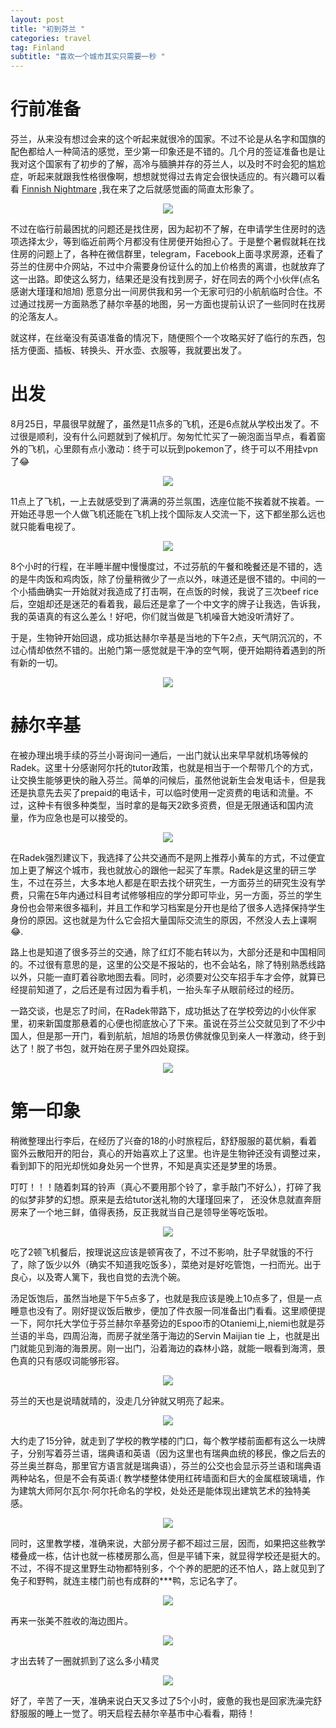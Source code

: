 ```yaml
---
layout: post
title: "初到芬兰 "
categories: travel
tag: Finland 
subtitle: "喜欢一个城市其实只需要一秒 "
---
```




# 行前准备

芬兰，从来没有想过会来的这个听起来就很冷的国家。不过不论是从名字和国旗的配色都给人一种简洁的感觉，至少第一印象还是不错的。几个月的签证准备也是让我对这个国家有了初步的了解，高冷与腼腆并存的芬兰人，以及时不时会犯的尴尬症，听起来就跟我性格很像啊，想想就觉得过去肯定会很快适应的。有兴趣可以看看 [Finnish Nightmare](http://www.boredpanda.com/finnish-nightmares-introvert-comics-karoliina-korhonen/) ,我在来了之后就感觉画的简直太形象了。
<center>
<p><img src="../images/finnishnightmare.png" align="center"></p>
</center>
不过在临行前最困扰的问题还是找住房，因为起初不了解，在申请学生住房时的选项选择太少，等到临近前两个月都没有住房便开始担心了。于是整个暑假就耗在找住房的问题上了，各种在微信群里，telegram，Facebook上面寻求房源，还看了芬兰的住房中介网站，不过中介需要身份证什么的加上价格贵的离谱，也就放弃了这一出路。即使这么努力，结果还是没有找到房子，好在同去的两个小伙伴(点名感谢大瑾瑾和旭旭) 愿意分出一间房供我和另一个无家可归的小航航临时合住。不过通过找房一方面熟悉了赫尔辛基的地图，另一方面也提前认识了一些同时在找房的沦落友人。

就这样，在丝毫没有英语准备的情况下，随便照个一个攻略买好了临行的东西，包括方便面、插板、转换头、开水壶、衣服等，我就要出发了。

# 出发

​8月25日，早晨很早就醒了，虽然是11点多的飞机，还是6点就从学校出发了。不过很是顺利，没有什么问题就到了候机厅。匆匆忙忙买了一碗泡面当早点，看着窗外的飞机，心里颇有点小激动：终于可以玩到pokemon了，终于可以不用挂vpn了:joy: 

<center>
<p><img src="../images/start1.png" align="center"></p>
</center>

11点上了飞机，一上去就感受到了满满的芬兰氛围，选座位能不挨着就不挨着。一开始还寻思一个人做飞机还能在飞机上找个国际友人交流一下，这下都坐那么远也就只能看电视了。

<center>
<p><img src="../images/start2.png" align="center"></p>
</center>

8个小时的行程，在半睡半醒中慢慢度过，不过芬航的午餐和晚餐还是不错的，选的是牛肉饭和鸡肉饭，除了份量稍微少了一点以外，味道还是很不错的。中间的一个小插曲确实一开始就对我造成了打击啊，在点饭的时候，我说了三次beef rice后，空姐却还是迷茫的看着我，最后还是拿了一个中文字的牌子让我选，告诉我，我的英语真的有这么差么！好吧，你们就当做是飞机噪音大她没听清好了。

于是，生物钟开始回退，成功抵达赫尔辛基是当地的下午2点，天气阴沉沉的，不过心情却依然不错的。出舱门第一感觉就是干净的空气啊，便开始期待着遇到的所有新的一切。

<center>
<p><img src="../images/start3.png" align="center"></p>
</center>

# 赫尔辛基

在被办理出境手续的芬兰小哥询问一通后，一出门就认出来早早就机场等候的Radek。这里十分感谢阿尔托的tutor政策，也就是相当于一个帮带几个的方式，让交换生能够更快的融入芬兰。简单的问候后，虽然他说新生会发电话卡，但是我还是执意先去买了prepaid的电话卡，可以临时使用一定资费的电话和流量。不过，这种卡有很多种类型，当时拿的是每天2欧多资费，但是无限通话和国内流量，作为应急也是可以接受的。

<center>
<p><img src="../images/start5.png" align="center"></p>
</center>

在Radek强烈建议下，我选择了公共交通而不是网上推荐小黄车的方式，不过便宜加上更了解这个城市，我也就放心的跟他一起买了车票。Radek是这里的研三学生，不过在芬兰，大多本地人都是在职去找个研究生，一方面芬兰的研究生没有学费，只需在5年内通过科目考试修够相应的学分即可毕业，另一方面，芬兰的学生身份也会带来很多福利，并且工作和学习档案是分开也是给了很多人选择保持学生身份的原因。这也就是为什么它会招大量国际交流生的原因，不然没人去上课啊:joy:.

路上也是知道了很多芬兰的交通，除了红灯不能右转以为，大部分还是和中国相同的。不过很有意思的是，这里的公交是不报站的，也不会站名，除了特别熟悉线路以外，只能一直盯着谷歌地图去看。同时，必须要对公交车招手车才会停，就算已经提前知道了，之后还是有过因为看手机，一抬头车子从眼前经过的经历。

一路交谈，也是忘了时间，在Radek带路下，成功抵达了在学校旁边的小伙伴家里，初来新国度那悬着的心便也彻底放心了下来。虽说在芬兰公交就见到了不少中国人，但是那一开门，看到航航，旭旭的场景仿佛就像见到亲人一样激动，终于到达了！脱了书包，就开始在房子里外四处窥探。

<center>
<p><img src="../images/start4.png" align="center"></p>
</center>

# 第一印象

稍微整理出行李后，在经历了兴奋的18的小时旅程后，舒舒服服的葛优躺，看着窗外云散阳开的阳台，真心的开始喜欢上了这里。也许是生物钟还没有调整过来，看到卸下的阳光却恍如身处另一个世界，不知是真实还是梦里的场景。

叮叮！！！随着刺耳的铃声（真心不要用那个铃了，拿手敲门不好么），打碎了我的似梦非梦的幻想。原来是去给tutor送礼物的大瑾瑾回来了， 还没休息就直奔厨房来了一个地三鲜，值得表扬，反正我就当自己是领导坐等吃饭啦。

<center>
<p><img src="../images/start6.png" align="center"></p>
</center>

吃了2顿飞机餐后，按理说这应该是顿宵夜了，不过不影响，肚子早就饿的不行了，除了饭少以外（确实不知道我吃饭多），菜绝对是好吃管饱，一扫而光。出于良心，以及寄人篱下，我也自觉的去洗个碗。

汤足饭饱后，虽然当地是下午5点多了，也就是我应该是晚上10点多了，但是一点睡意也没有了。刚好提议饭后散步，便加了件衣服一同准备出门看看。这里顺便提一下，阿尔托大学位于芬兰赫尔辛基旁边的Espoo市的Otaniemi上,niemi也就是芬兰语的半岛，四周沿海，而房子就坐落于海边的Servin Maijian tie 上，也就是出门就能见到海的海景房。刚一出门，沿着海边的森林小路，就能一眼看到海湾，景色真的只有感叹词能够形容。

<center>
<p><img src="../images/start7.png" align="center"></p>
</center>

芬兰的天也是说晴就晴的，没走几分钟就又明亮了起来。

<center>
<p><img src="../images/start8.png" align="center"></p>
</center>

大约走了15分钟，就走到了学校的教学楼的门口，每个教学楼前面都有这么一块牌子，分别写着芬兰语，瑞典语和英语（因为这里也有瑞典血统的移民，像之后去的芬兰奥兰群岛，那里官方语言就是瑞典语），芬兰的公交也会显示芬兰语和瑞典语两种站名，但是不会有英语:( 教学楼整体使用红砖墙面和巨大的金属框玻璃墙，作为建筑大师阿尔瓦尔·阿尔托命名的学校，处处还是能体现出建筑艺术的独特美感。

<center>
<p><img src="../images/start9.png" align="center"></p>
</center>

同时，这里教学楼，准确来说，大部分房子都不超过三层，因而，如果把这些教学楼叠成一栋，估计也就一栋楼房那么高，但是平铺下来，就显得学校还是挺大的。不过，不得不提这里野生动物都特别多，个个养的肥肥的还不怕人，路上就见到了兔子和野鸭，就连主楼门前也有成群的***鸭，忘记名字了。

<center>
<p><img src="../images/start10.png" align="center"></p>
</center>

再来一张美不胜收的海边图片。

<center>
<p><img src="../images/start11.png" align="center"></p>
</center>

才出去转了一圈就抓到了这么多小精灵

<center>
<p><img src="../images/start12.png" align="center"></p>
</center>

好了，辛苦了一天，准确来说白天又多过了5个小时，疲惫的我也是回家洗澡完舒舒服服的睡上一觉了。明天启程去赫尔辛基市中心看看，期待！
